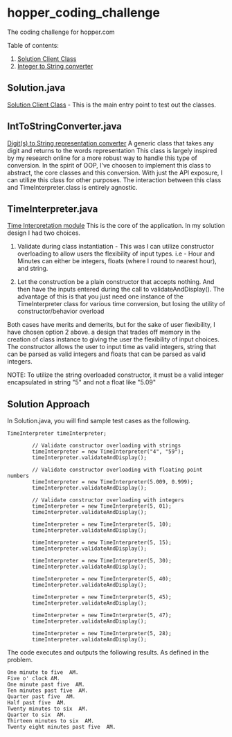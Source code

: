# hopper_coding_challenge
The coding challenge for hopper.com

Table of contents:
1. [Solution Client Class](README.md#1-solution.java)
2. [Integer to String converter](README.md#1-IntToStringConverter.java)
## Solution.java 
[Solution Client Class](TimeInterpreter/src/Solution.java) - This is the main entry point to test out the classes.

## IntToStringConverter.java 
[Digit(s) to String representation converter](TimeInterpreter/src/IntToStringConverter.java)
A generic class that takes any digit and returns to the words representation
This class is largely inspired by my research online for a more robust way to
handle this type of conversion.
In the spirit of OOP, I've choosen to implement this class to abstract,
the core classes and this conversion. With just the API exposure, I can
utilize this class for other purposes.
The interaction between this class and TimeInterpreter.class is entirely
agnostic.

## TimeInterpreter.java
[Time Interpretation module](TimeInterpreter/src/TimeInterpreter.java)
This is the core of the application. In my solution design I had two choices.
1. Validate during class instantiation - This was I can utilize constructor
overloading to allow users the flexibility of input types. i.e - Hour and Minutes
can either be integers, floats (where I round to nearest hour), and string.

2. Let the construction be a plain constructor that accepts nothing. And then have the inputs
entered during the call to validateAndDisplay(). The advantage of this is that you just need
one instance of the TimeInterpreter class for various time conversion, but losing the utility of constructor/behavior overload

Both cases have merits and demerits, but for the sake of user flexibility, I have chosen option 2 above. a design that trades off memory
in the creation of class instance to giving the user the flexibility of input choices. The constructor allows the user to
input time as valid integers, string that can be parsed as valid integers
and floats that can be parsed as valid integers.

NOTE: To utilize the string overloaded constructor, it must be a valid integer encapsulated in string "5" and not a float
like "5.09"

## Solution Approach

In Solution.java, you will find sample test cases as the following.
```
TimeInterpreter timeInterpreter;

        // Validate constructor overloading with strings
        timeInterpreter = new TimeInterpreter("4", "59");
        timeInterpreter.validateAndDisplay();

        // Validate constructor overloading with floating point numbers
        timeInterpreter = new TimeInterpreter(5.009, 0.999);
        timeInterpreter.validateAndDisplay();

        // Validate constructor overloading with integers
        timeInterpreter = new TimeInterpreter(5, 01);
        timeInterpreter.validateAndDisplay();

        timeInterpreter = new TimeInterpreter(5, 10);
        timeInterpreter.validateAndDisplay();

        timeInterpreter = new TimeInterpreter(5, 15);
        timeInterpreter.validateAndDisplay();

        timeInterpreter = new TimeInterpreter(5, 30);
        timeInterpreter.validateAndDisplay();

        timeInterpreter = new TimeInterpreter(5, 40);
        timeInterpreter.validateAndDisplay();

        timeInterpreter = new TimeInterpreter(5, 45);
        timeInterpreter.validateAndDisplay();

        timeInterpreter = new TimeInterpreter(5, 47);
        timeInterpreter.validateAndDisplay();

        timeInterpreter = new TimeInterpreter(5, 28);
        timeInterpreter.validateAndDisplay();
```


The code executes and outputs the following results. As defined in the problem.
```
One minute to five  AM.
Five o' clock AM.
One minute past five  AM.
Ten minutes past five  AM.
Quarter past five  AM.
Half past five  AM.
Twenty minutes to six  AM.
Quarter to six  AM.
Thirteen minutes to six  AM.
Twenty eight minutes past five  AM.
```

